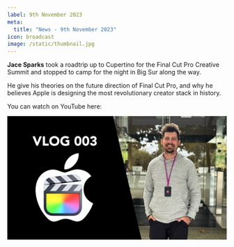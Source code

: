 ```yaml
---
label: 9th November 2023
meta:
  title: "News - 9th November 2023"
icon: broadcast
image: /static/thumbnail.jpg
---
```


**Jace Sparks** took a roadtrip up to Cupertino for the Final Cut Pro Creative Summit and stopped to camp for the night in Big Sur along the way.

He give his theories on the future direction of Final Cut Pro, and why he believes Apple is designing the most revolutionary creator stack in history.

You can watch on YouTube here:

[![](/static/jace-sparks-youtube.jpg)](https://www.youtube.com/watch?v=IFsW4faN_Do)